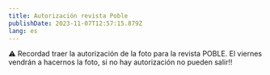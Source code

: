 ```yaml
---
title: Autorización revista Poble
publishDate: 2023-11-07T12:57:15.879Z
lang: es
---
```

⚠️ Recordad traer la autorización de la foto para la revista POBLE. El viernes vendrán a hacernos la foto, si no hay autorización no pueden salir!!
